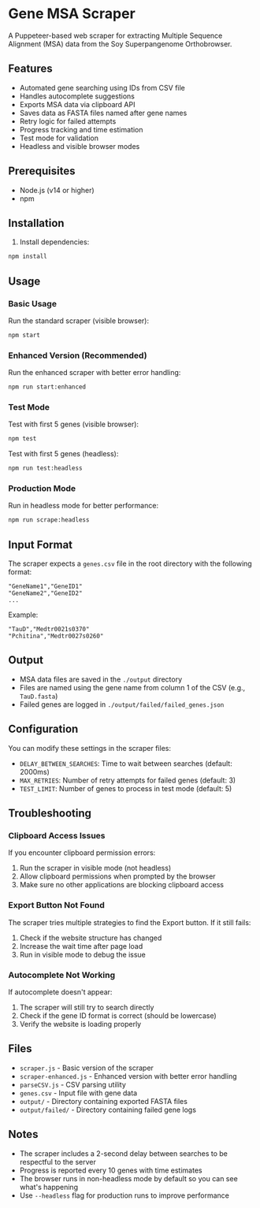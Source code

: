# Gene MSA Scraper

A Puppeteer-based web scraper for extracting Multiple Sequence Alignment (MSA) data from the Soy Superpangenome Orthobrowser.

## Features

- Automated gene searching using IDs from CSV file
- Handles autocomplete suggestions
- Exports MSA data via clipboard API
- Saves data as FASTA files named after gene names
- Retry logic for failed attempts
- Progress tracking and time estimation
- Test mode for validation
- Headless and visible browser modes

## Prerequisites

- Node.js (v14 or higher)
- npm

## Installation

1. Install dependencies:
```bash
npm install
```

## Usage

### Basic Usage

Run the standard scraper (visible browser):
```bash
npm start
```

### Enhanced Version (Recommended)

Run the enhanced scraper with better error handling:
```bash
npm run start:enhanced
```

### Test Mode

Test with first 5 genes (visible browser):
```bash
npm test
```

Test with first 5 genes (headless):
```bash
npm run test:headless
```

### Production Mode

Run in headless mode for better performance:
```bash
npm run scrape:headless
```

## Input Format

The scraper expects a `genes.csv` file in the root directory with the following format:
```csv
"GeneName1","GeneID1"
"GeneName2","GeneID2"
...
```

Example:
```csv
"TauD","Medtr0021s0370"
"Pchitina","Medtr0027s0260"
```

## Output

- MSA data files are saved in the `./output` directory
- Files are named using the gene name from column 1 of the CSV (e.g., `TauD.fasta`)
- Failed genes are logged in `./output/failed/failed_genes.json`

## Configuration

You can modify these settings in the scraper files:

- `DELAY_BETWEEN_SEARCHES`: Time to wait between searches (default: 2000ms)
- `MAX_RETRIES`: Number of retry attempts for failed genes (default: 3)
- `TEST_LIMIT`: Number of genes to process in test mode (default: 5)

## Troubleshooting

### Clipboard Access Issues

If you encounter clipboard permission errors:
1. Run the scraper in visible mode (not headless)
2. Allow clipboard permissions when prompted by the browser
3. Make sure no other applications are blocking clipboard access

### Export Button Not Found

The scraper tries multiple strategies to find the Export button. If it still fails:
1. Check if the website structure has changed
2. Increase the wait time after page load
3. Run in visible mode to debug the issue

### Autocomplete Not Working

If autocomplete doesn't appear:
1. The scraper will still try to search directly
2. Check if the gene ID format is correct (should be lowercase)
3. Verify the website is loading properly

## Files

- `scraper.js` - Basic version of the scraper
- `scraper-enhanced.js` - Enhanced version with better error handling
- `parseCSV.js` - CSV parsing utility
- `genes.csv` - Input file with gene data
- `output/` - Directory containing exported FASTA files
- `output/failed/` - Directory containing failed gene logs

## Notes

- The scraper includes a 2-second delay between searches to be respectful to the server
- Progress is reported every 10 genes with time estimates
- The browser runs in non-headless mode by default so you can see what's happening
- Use `--headless` flag for production runs to improve performance 